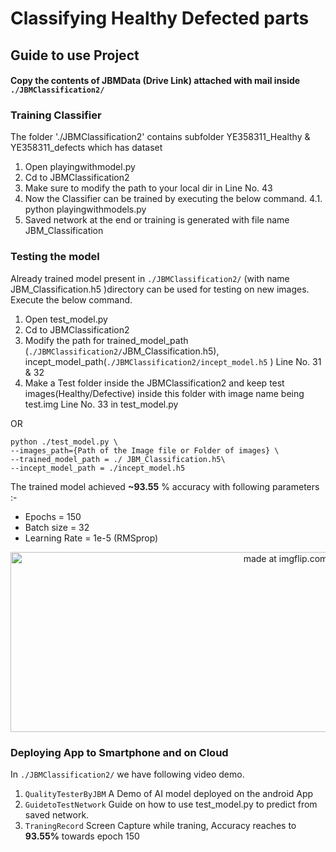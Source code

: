 
# Classifying Healthy Defected parts

## Guide to use Project

#### Copy the contents of JBMData (Drive Link) attached with mail inside `./JBMClassification2/`

###  Training Classifier
The folder  './JBMClassification2' contains subfolder YE358311_Healthy & YE358311_defects which has dataset
1.	Open playingwithmodel.py
2.	Cd to JBMClassification2 
3.	Make sure to modify the path to your local dir in Line No. 43
4.	Now the Classifier can be trained by executing the below command.
	4.1.	python playingwithmodels.py
5.	Saved network at the end or training is generated with file name JBM_Classification

###  Testing the model
Already trained model present in `./JBMClassification2/`  (with name JBM_Classification.h5 )directory can be used for testing on new images. Execute the below command.
1. Open test_model.py
2. Cd to JBMClassification2
3. Modify the path for trained_model_path (`./JBMClassification2/`JBM_Classification.h5), incept_model_path(`./JBMClassification2/incept_model.h5`  ) Line No. 31 & 32
4. Make a Test folder inside the JBMClassification2 and keep test images(Healthy/Defective) inside this folder with image name being test.img Line No. 33 in test_model.py

OR 
```
python ./test_model.py \
--images_path={Path of the Image file or Folder of images} \
--trained_model_path = ./ JBM_Classification.h5\
--incept_model_path = ./incept_model.h5
```

The trained model achieved **~93.55** % accuracy with following parameters :- 
- Epochs = 150
- Batch size = 32
- Learning Rate = 1e-5 (RMSprop)

<div align="center">
<a href="https://imgflip.com/i/30cbgd"><img width="864" height="288" src="https://i.imgflip.com/30cbgd.jpg" title="made at imgflip.com"/></a>
</div>

### Deploying App to Smartphone and on Cloud
In `./JBMClassification2/` we have following video demo.
1. `QualityTesterByJBM` A Demo of AI model deployed on the android App
2. `GuidetoTestNetwork` Guide on how to use test_model.py to predict from saved network.
3. `TraningRecord`  Screen Capture while traning, Accuracy reaches to **93.55%** towards epoch 150
